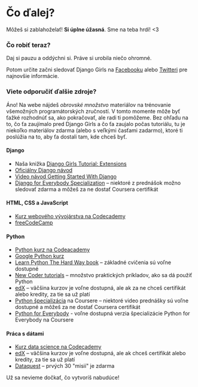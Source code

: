 # Čo ďalej?

Môžeš si zablahoželať! **Si úplne úžasná**. Sme na teba hrdí! <3

### Čo robiť teraz?

Daj si pauzu a oddýchni si. Práve si urobila niečo ohromné.

Potom určite začni sledovať Django Girls na [Facebooku](http://facebook.com/djangogirls) alebo [Twitteri](https://twitter.com/djangogirls) pre najnovšie informácie.

### Viete odporučiť ďalšie zdroje?

Áno! Na webe nájdeš *obrovské množstvo* materiálov na trénovanie všemožných programátorských zručností. V tomto momente môže byť ťažké rozhodnúť sa, ako pokračovať, ale radi ti pomôžeme. Bez ohľadu na to, čo ťa zaujímalo pred Django Girls a čo ťa zaujalo počas tutoriálu, tu je niekoľko materiálov zdarma (alebo s veľkými časťami zadarmo), ktoré ti poslúžia na to, aby ťa dostali tam, kde chceš byť.

#### Django

- Naša knižka [Django Girls Tutorial: Extensions](https://tutorial-extensions.djangogirls.org/)
- [Oficiálny Django návod](https://docs.djangoproject.com/en/5.1/intro/tutorial01/)
- [Video návod Getting Started With Django](http://www.gettingstartedwithdjango.com/)
- [Django for Everybody Specialization](https://www.coursera.org/specializations/django) – niektoré z prednášok možno sledovať zdarma a môžeš za ne dostať Coursera certifikát

#### HTML, CSS a JavaScript

- [Kurz webového vývojárstva na Codecademy](https://www.codecademy.com/learn/paths/web-development)
- [freeCodeCamp](https://www.freecodecamp.org/)

#### Python

- [Python kurz na Codeacademy](https://www.codecademy.com/learn/learn-python)
- [Google Python kurz](https://developers.google.com/edu/python/)
- [Learn Python The Hard Way book](http://learnpythonthehardway.org/book/) – základné cvičenia sú voľne dostupné
- [New Coder tutorials](http://newcoder.io/tutorials/) – množstvo praktických príkladov, ako sa dá použiť Python
- [edX](https://www.edx.org/course?search_query=python) – väčšina kurzov je voľne dostupná, ale ak za ne chceš certifikát alebo kredity, za tie sa už platí
- [Python špecializácia](https://www.coursera.org/specializations/python) na Coursere – niektoré video prednášky sú voľne dostupné a môžeš za ne dostať Coursera certifikát
- [Python for Everybody](https://www.py4e.com/) - voľne dostupná verzia špecializácie Python for Everybody na Coursere

#### Práca s dátami

- [Kurz data science na Codecademy](https://www.codecademy.com/learn/paths/data-science)
- [edX](https://www.edx.org/course/?search_query=python&subject=Data%20Analysis%20%26%20Statistics) – väčšina kurzov je voľne dostupná, ale ak chceš certifikát alebo kredity, za tie sa už platí
- [Dataquest](https://www.dataquest.io/) – prvých 30 "misií" je zdarma

Už sa nevieme dočkať, čo vytvoríš nabudúce!